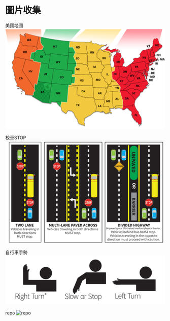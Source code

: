 圖片收集
=======
美國地圖
![usmap](./united-states-map.png)

校車STOP
![Stop Bus](./SchoolBusStopRule.png)

自行車手勢
![sign hand](./handIndex.png)

repo
![repo](./pic/allcodeinone.png)
